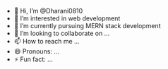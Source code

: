 - 👋 Hi, I’m @Dharani0810
- 👀 I’m interested in web development 
- 🌱 I’m currently pursuing MERN stack development 
- 💞️ I’m looking to collaborate on ...
- 📫 How to reach me ...
- 😄 Pronouns: ...
- ⚡ Fun fact: ...

<!---
Dharani0810/Dharani0810 is a ✨ special ✨ repository because its `README.md` (this file) appears on your GitHub profile.
You can click the Preview link to take a look at your changes.
--->
